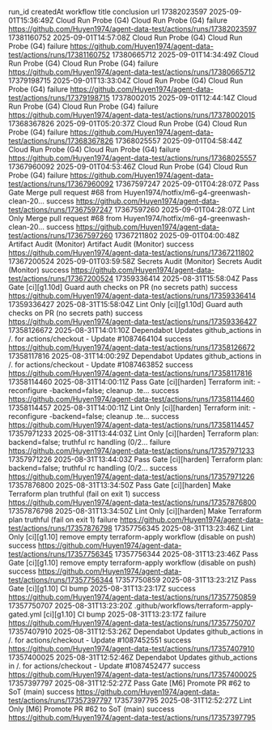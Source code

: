 run_id	createdAt	workflow	title	conclusion	url
17382023597	2025-09-01T15:36:49Z	Cloud Run Probe (G4)	Cloud Run Probe (G4)	failure	https://github.com/Huyen1974/agent-data-test/actions/runs/17382023597
17381160752	2025-09-01T14:57:08Z	Cloud Run Probe (G4)	Cloud Run Probe (G4)	failure	https://github.com/Huyen1974/agent-data-test/actions/runs/17381160752
17380665712	2025-09-01T14:34:49Z	Cloud Run Probe (G4)	Cloud Run Probe (G4)	failure	https://github.com/Huyen1974/agent-data-test/actions/runs/17380665712
17379198715	2025-09-01T13:33:04Z	Cloud Run Probe (G4)	Cloud Run Probe (G4)	failure	https://github.com/Huyen1974/agent-data-test/actions/runs/17379198715
17378002015	2025-09-01T12:44:14Z	Cloud Run Probe (G4)	Cloud Run Probe (G4)	failure	https://github.com/Huyen1974/agent-data-test/actions/runs/17378002015
17368367826	2025-09-01T05:20:37Z	Cloud Run Probe (G4)	Cloud Run Probe (G4)	failure	https://github.com/Huyen1974/agent-data-test/actions/runs/17368367826
17368025557	2025-09-01T04:58:44Z	Cloud Run Probe (G4)	Cloud Run Probe (G4)	failure	https://github.com/Huyen1974/agent-data-test/actions/runs/17368025557
17367960092	2025-09-01T04:53:46Z	Cloud Run Probe (G4)	Cloud Run Probe (G4)	failure	https://github.com/Huyen1974/agent-data-test/actions/runs/17367960092
17367597247	2025-09-01T04:28:07Z	Pass Gate	Merge pull request #68 from Huyen1974/hotfix/m6-g4-greenwash-clean-20…	success	https://github.com/Huyen1974/agent-data-test/actions/runs/17367597247
17367597260	2025-09-01T04:28:07Z	Lint Only	Merge pull request #68 from Huyen1974/hotfix/m6-g4-greenwash-clean-20…	success	https://github.com/Huyen1974/agent-data-test/actions/runs/17367597260
17367211802	2025-09-01T04:00:48Z	Artifact Audit (Monitor)	Artifact Audit (Monitor)	success	https://github.com/Huyen1974/agent-data-test/actions/runs/17367211802
17367200524	2025-09-01T03:59:58Z	Secrets Audit (Monitor)	Secrets Audit (Monitor)	success	https://github.com/Huyen1974/agent-data-test/actions/runs/17367200524
17359336414	2025-08-31T15:58:04Z	Pass Gate	[ci][g1.10d] Guard auth checks on PR (no secrets path)	success	https://github.com/Huyen1974/agent-data-test/actions/runs/17359336414
17359336427	2025-08-31T15:58:04Z	Lint Only	[ci][g1.10d] Guard auth checks on PR (no secrets path)	success	https://github.com/Huyen1974/agent-data-test/actions/runs/17359336427
17358126672	2025-08-31T14:01:10Z	Dependabot Updates	github_actions in /. for actions/checkout - Update #1087464104	success	https://github.com/Huyen1974/agent-data-test/actions/runs/17358126672
17358117816	2025-08-31T14:00:29Z	Dependabot Updates	github_actions in /. for actions/checkout - Update #1087463852	success	https://github.com/Huyen1974/agent-data-test/actions/runs/17358117816
17358114460	2025-08-31T14:00:11Z	Pass Gate	[ci][harden] Terraform init: -reconfigure -backend=false; cleanup .te…	success	https://github.com/Huyen1974/agent-data-test/actions/runs/17358114460
17358114457	2025-08-31T14:00:11Z	Lint Only	[ci][harden] Terraform init: -reconfigure -backend=false; cleanup .te…	success	https://github.com/Huyen1974/agent-data-test/actions/runs/17358114457
17357971233	2025-08-31T13:44:03Z	Lint Only	[ci][harden] Terraform plan: backend=false; truthful rc handling (0/2…	failure	https://github.com/Huyen1974/agent-data-test/actions/runs/17357971233
17357971226	2025-08-31T13:44:03Z	Pass Gate	[ci][harden] Terraform plan: backend=false; truthful rc handling (0/2…	success	https://github.com/Huyen1974/agent-data-test/actions/runs/17357971226
17357876800	2025-08-31T13:34:50Z	Pass Gate	[ci][harden] Make Terraform plan truthful (fail on exit 1)	success	https://github.com/Huyen1974/agent-data-test/actions/runs/17357876800
17357876798	2025-08-31T13:34:50Z	Lint Only	[ci][harden] Make Terraform plan truthful (fail on exit 1)	failure	https://github.com/Huyen1974/agent-data-test/actions/runs/17357876798
17357756345	2025-08-31T13:23:46Z	Lint Only	[ci][g1.10] remove empty terraform-apply workflow (disable on push)	success	https://github.com/Huyen1974/agent-data-test/actions/runs/17357756345
17357756344	2025-08-31T13:23:46Z	Pass Gate	[ci][g1.10] remove empty terraform-apply workflow (disable on push)	success	https://github.com/Huyen1974/agent-data-test/actions/runs/17357756344
17357750859	2025-08-31T13:23:21Z	Pass Gate	[ci][g1.10] CI bump 2025-08-31T13:23:17Z	success	https://github.com/Huyen1974/agent-data-test/actions/runs/17357750859
17357750707	2025-08-31T13:23:20Z	.github/workflows/terraform-apply-gated.yml	[ci][g1.10] CI bump 2025-08-31T13:23:17Z	failure	https://github.com/Huyen1974/agent-data-test/actions/runs/17357750707
17357407910	2025-08-31T12:53:26Z	Dependabot Updates	github_actions in /. for actions/checkout - Update #1087452551	success	https://github.com/Huyen1974/agent-data-test/actions/runs/17357407910
17357400025	2025-08-31T12:52:46Z	Dependabot Updates	github_actions in /. for actions/checkout - Update #1087452477	success	https://github.com/Huyen1974/agent-data-test/actions/runs/17357400025
17357397797	2025-08-31T12:52:27Z	Pass Gate	[M6] Promote PR #62 to SoT (main)	success	https://github.com/Huyen1974/agent-data-test/actions/runs/17357397797
17357397795	2025-08-31T12:52:27Z	Lint Only	[M6] Promote PR #62 to SoT (main)	success	https://github.com/Huyen1974/agent-data-test/actions/runs/17357397795
